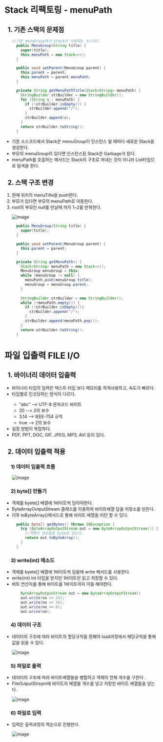 <h1> Stack 리팩토링 - menuPath </h1>
<h2 style="margin-left: 10px;"> 1. 기존 스택의 문제점</h2>
<ul>

```java
//기존 menuGroup에서 Stack이 사용되는 소스코드
  public MenuGroup(String title) {
    super(title);
    this.menuPath = new Stack<>();
  }

  public void setParent(MenuGroup parent) {
    this.parent = parent;
    this.menuPath = parent.menuPath;
  }

  private String getMenuPathTitle(Stack<String> menuPath) {
    StringBuilder strBuilder = new StringBuilder();
    for (String s : menuPath) {
      if (!strBuilder.isEmpty()) {
        strBuilder.append("/");
      }
      strBuilder.append(s);
    }
    return strBuilder.toString();
  }
```
<li> 기존 소스코드에서 Stack은 menuGroup이 인스턴스 될 때마다 새로운 Stack을 생성한다.</li>
<li> 부모의 menuGroup이 있다면 인스턴스된 Stack은 Garbage가 된다.</li>
<li> menuPath를 호출하는 메서드는 Stack의 구조로 꺼내는 것이 아니라 List타입으로 탐색을 한다.</li>
</ul>
<h2 style="margin-left: 10px;"> 2. 스택 구조 변경</h2>
<ol>
<li> 현재 위치의 menuTitle을 push한다.</li>
<li> 부모가 있다면 부모의 menuPath로 이동한다.</li>
<li> root의 부모인 null를 만날때 까지 1~2를 반복한다.</li>

![image](https://github.com/user-attachments/assets/26272a60-dbc7-4c51-8476-a1dc86d8296c)

```java
  public MenuGroup(String title) {
    super(title);
  }

  public void setParent(MenuGroup parent) {
    this.parent = parent;
  }

  private String getMenuPath() {
    Stack<String> menuPath = new Stack<>();
    MenuGroup menuGroup = this;
    while (menuGroup != null) {
      menuPath.push(menuGroup.title);
      menuGroup = menuGroup.parent;
    }
    
    StringBuilder strBuilder = new StringBuilder();
    while (!menuPath.empty()) {
      if (!strBuilder.isEmpty()){
        strBuilder.append("/");
      }
      strBuilder.append(menuPath.pop());
    }
    return strBuilder.toString();
  }
```
</ol>


<h1> 파일 입출력 FILE I/O </h1>
<h2 style="margin-left: 10px;"> 1. 바이너리 데이터 입출력</h2>
<ul>
<li> 바이너리 타입의 입력은 텍스트 타입 보다 메모리를 적게사용하고, 속도가 빠르다.</li>
<li> 타입별로 인코딩하는 방식이 다르다.</li>
<ul>
<li>"abc" --> UTF-8 문자코드 바이트</li>
<li> 20   --> 2의 보수</li>
<li> 3.14 --> IEEE-754 규칙</li>
<li> true --> 2의 보수</li>
</ul>
<li> 설정 방법이 복잡하다.</li>
<li> PDF, PPT, DOC, GIF, JPEG, MP3, AVI 등이 있다.</li>
</ul>

<h2 style="margin-left: 10px;"> 2. 데이터 입출력 적용</h2>
<h3 style="margin-left: 20px;"> 1) 데이터 입출력 흐름</h3>
<ul>

![image](https://github.com/user-attachments/assets/be6ce308-8c67-4675-af86-250592781bd7)
</ul>
<h3 style="margin-left: 20px;"> 2) byte[] 만들기 </h3>
<ul>
<li> 객체를 byete[] 배열에 1바이트씩 담아야한다.</li>
<li> ByteArrayOutputStream 클래스를 이용하여 바이트배열 담을 저장소를 만든다.</li>
<li> 이후 toByteArray()메서드로 통해 바이트 배열을 리턴 할 수 있다.</li>

```java
  public byte[] getBytes() throws IOException {
    try (ByteArrayOutputStream out = new ByteArrayOutputStream()) {
      //객체의 정보들을 byte로 담는다.
      return out.toByteArray();
    }
  }
```
</ul>

<h3 style="margin-left: 20px;"> 3) write(int) 메소드</h3>
<ul>
<li> 객체를 byete[] 배열에 1바이트씩 담을때 write 메서드를 사용한다.</li>
<li> write(int) int 타입을 받지만 1바이트만 읽고 저장할 수 있다.</li>
<li> 비트 연산자를 통해 바이트를 1바이트까지 이동 해야한다.</li>

```java
    ByteArrayOutputStream out = new ByteArrayOutputStream()
    out.write(no >> 24);
    out.write(no >> 16);
    out.write(no >> 8);
    out.write(no);
```
</ul>
<h3 style="margin-left: 20px;"> 4) 데이터 구조</h3>
<ul>
<li> 데이터의 구조에 따라 바이트의 할당규칙을 정해야 load과정에서 해당규칙을 통해 값을 읽을 수 있다.</li>

![image](https://github.com/user-attachments/assets/e11fcf04-17e0-4b12-8dae-4e084d615720)
</ul>
<h3 style="margin-left: 20px;"> 5) 파일로 출력</h3>
<ul>
<li> 데이터의 구조에 따라 바이트배열들을 병합하고 객체의 전체 개수를 구한다 .</li>
<li> FileOutputStream에 바이트의 배열들 개수를 넣고 저장한 바이트 배열들을 넣는다. </li>

![image](https://github.com/user-attachments/assets/2f897cc4-b7b7-4242-bd02-10ec8e4501df)
</ul>
<h3 style="margin-left: 20px;"> 6) 파일로 입력</h3>
<ul>
<li> 입력은 출력과정의 역순으로 진행한다.</li>

![image](https://github.com/user-attachments/assets/4cbd2d51-9a64-4f10-a28f-bceea9c786c7)
</ul>





